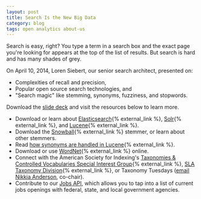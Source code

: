```yaml
---
layout: post
title: Search Is the New Big Data
category: blog
tags: open analytics about-us
---
```


Search is easy, right? You type a term in a search box and the exact page you're looking for appears at the top of the list of results. But search is hard and has many shades of grey.

On April 10, 2014, Loren Siebert, our senior search architect, presented on:

* Complexities of recall and precision, 
* Popular open source search technologies, and 
* "Search magic" like stemming, synonyms, fuzziness, and stopwords.

Download the [slide deck](/pdf/2014-04-11-search-big-data.pdf) and visit the resources below to learn more.

* Download or learn about [Elasticsearch](http://www.elasticsearch.org/){% external_link %}, [Solr](http://lucene.apache.org/solr/){% external_link %}, and [Lucene](http://lucene.apache.org/){% external_link %}.
* Download the [Snowball](http://snowball.tartarus.org/){% external_link %} stemmer, or learn about other stemmers.
* Read [how synonyms are handled in Lucene](http://nolanlawson.com/tag/query-expansion/){% external_link %}.
* Download or use [WordNet](http://wordnet.princeton.edu/){% external_link %} online.
* Connect with the American Society for Indexing's [Taxonomies & Controlled Vocabularies Special Interest Group](http://www.taxonomies-sig.org/){% external_link %}, [SLA Taxonomy Division](http://taxonomy.sla.org/){% external_link %}, or Taxonomy Tuesdays ([email Nikkia Anderson](mailto:nanderson@iiaweb.com), co-chair).
* Contribute to our [Jobs API](https://github.com/GSA/jobs_api), which allows you to tap into a list of current jobs openings with federal, state, and local government agencies.